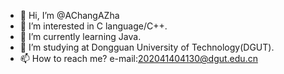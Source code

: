 - 👋 Hi, I’m @AChangAZha
- 👀 I’m interested in C language/C++.
- 🌱 I’m currently learning Java.
- 💞️ I’m studying at Dongguan University of Technology(DGUT).
- 📫 How to reach me? e-mail:202041404130@dgut.edu.cn

<!---
AChangAZha/AChangAZha is a ✨ special ✨ repository because its `README.md` (this file) appears on your GitHub profile.
You can click the Preview link to take a look at your changes.
--->
